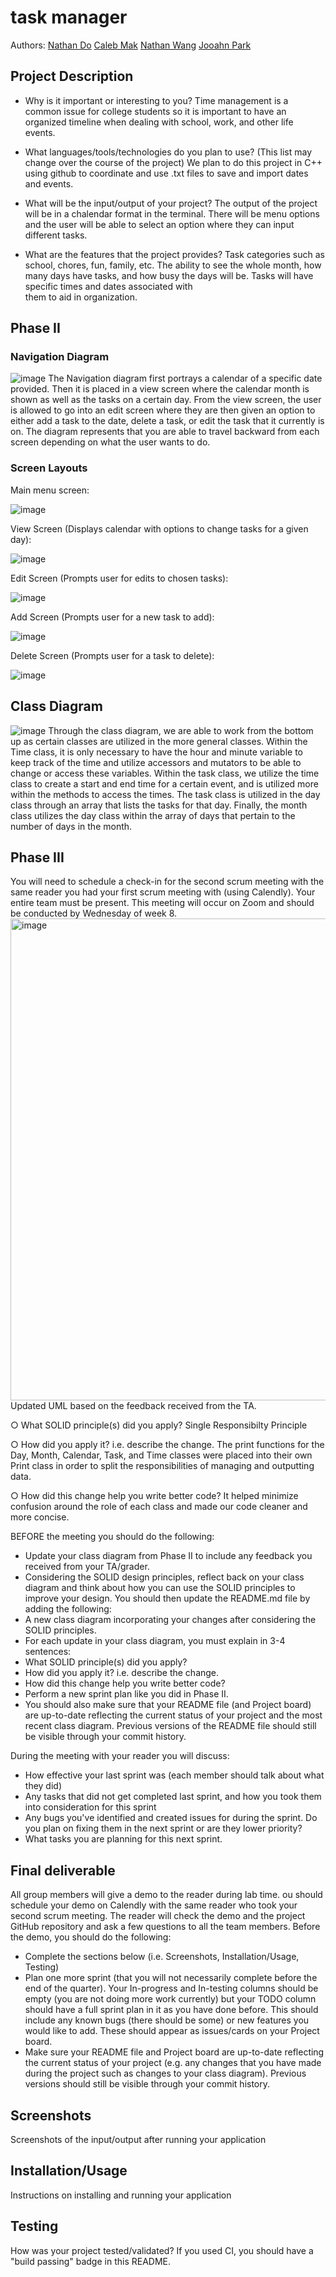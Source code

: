 # task manager
 
 Authors: [Nathan Do](https://github.com/NathanTDO)
            [Caleb Mak](https://github.com/cmakkkk)
            [Nathan Wang](https://github.com/Riceko)
            [Jooahn Park](https://github.com/jp8577)         

## Project Description
* Why is it important or interesting to you?
  Time management is a common issue for college students so it is important to have an organized timeline when dealing with school, work, and other life events.

* What languages/tools/technologies do you plan to use? (This list may change over the course of the project)
  We plan to do this project in C++ using github to coordinate and use .txt files to save and import dates and events.

* What will be the input/output of your project?
  The output of the project will be in a chalendar format in the terminal. There will be menu options and the user will be able to select an option where they can input different tasks.

* What are the features that the project provides?
  Task categories such as school, chores, fun, family, etc. The ability to see the whole month, how many days have tasks, and how busy the days will be. Tasks will have specific times and dates associated with   
  them to aid in organization.

## Phase II

### Navigation Diagram

![image](https://github.com/cs100/final-project-jpark670-nwang078-cmak012-ndo050/assets/61930673/37e22573-408a-489f-b095-428a161db5b5)
The Navigation diagram first portrays a calendar of a specific date provided. Then it is placed in a view screen where the calendar month is shown as well as the tasks on a certain day. From the view screen, the user is allowed to go into an edit screen where they are then given an option to either add a task to the date, delete a task, or edit the task that it currently is on. The diagram represents that you are able to travel backward from each screen depending on what the user wants to do.


### Screen Layouts

Main menu screen:

![image](https://github.com/cs100/final-project-jpark670-nwang078-cmak012-ndo050/assets/129914056/94928e92-fe65-41f5-9e1b-2c9e3b3f9178)

View Screen (Displays calendar with options to change tasks for a given day): 

![image](https://github.com/cs100/final-project-jpark670-nwang078-cmak012-ndo050/assets/129914056/2a7a0867-caf0-4db6-bb5c-baa4464d9e24)

Edit Screen (Prompts user for edits to chosen tasks): 

![image](https://github.com/cs100/final-project-jpark670-nwang078-cmak012-ndo050/assets/129914056/387ad405-cb42-471d-9472-c9dfeb63c591)

Add Screen (Prompts user for a new task to add): 

![image](https://github.com/cs100/final-project-jpark670-nwang078-cmak012-ndo050/assets/129914056/530f8172-d15c-4ba6-84bd-8e9b35b32b42)

Delete Screen (Prompts user for a task to delete): 

![image](https://github.com/cs100/final-project-jpark670-nwang078-cmak012-ndo050/assets/129914056/28a93e0c-9498-4425-a499-ce7f597543e0)

## Class Diagram

 ![image](https://github.com/cs100/final-project-jpark670-nwang078-cmak012-ndo050/assets/61930673/691ff3b7-5e96-4d2a-8c7e-a5288378c786)
Through the class diagram, we are able to work from the bottom up as certain classes are utilized in the more general classes. Within the Time class, it is only necessary to have the hour and minute variable to keep track of the time and utilize accessors and mutators to be able to change or access these variables. Within the task class, we utilize the time class to create a start and end time for a certain event, and is utilized more within the methods to access the times. The task class is utilized in the day class through an array that lists the tasks for that day. Finally, the month class utilizes the day class within the array of days that pertain to the number of days in the month.

## Phase III
You will need to schedule a check-in for the second scrum meeting with the same reader you had your first scrum meeting with (using Calendly). Your entire team must be present. This meeting will occur on Zoom and should be conducted by Wednesday of week 8.
<img width="771" alt="image" src="https://github.com/cs100/final-project-jpark670-nwang078-cmak012-ndo050/assets/146979512/22a7616a-4613-441c-8c9f-20ed9e3f4dd3">
 Updated UML based on the feedback received from the TA.

○ What SOLID principle(s) did you apply?
Single Responsibilty Principle

○ How did you apply it? i.e. describe the change.
The print functions for the Day, Month, Calendar, Task, and Time classes were placed into their own Print class in order to split the responsibilities of managing and outputting data. 

○ How did this change help you write better code?
It helped minimize confusion around the role of each class and made our code cleaner and more concise.

BEFORE the meeting you should do the following:
* Update your class diagram from Phase II to include any feedback you received from your TA/grader.
* Considering the SOLID design principles, reflect back on your class diagram and think about how you can use the SOLID principles to improve your design. You should then update the README.md file by adding the following:
* A new class diagram incorporating your changes after considering the SOLID principles.
* For each update in your class diagram, you must explain in 3-4 sentences:
* What SOLID principle(s) did you apply?
* How did you apply it? i.e. describe the change.
* How did this change help you write better code?
* Perform a new sprint plan like you did in Phase II.
* You should also make sure that your README file (and Project board) are up-to-date reflecting the current status of your project and the most recent class diagram. Previous versions of the README file should still be visible through your commit history.
 
During the meeting with your reader you will discuss: 
* How effective your last sprint was (each member should talk about what they did)
* Any tasks that did not get completed last sprint, and how you took them into consideration for this sprint
* Any bugs you've identified and created issues for during the sprint. Do you plan on fixing them in the next sprint or are they lower priority?
* What tasks you are planning for this next sprint.

 
## Final deliverable
All group members will give a demo to the reader during lab time. ou should schedule your demo on Calendly with the same reader who took your second scrum meeting. The reader will check the demo and the project GitHub repository and ask a few questions to all the team members. 
Before the demo, you should do the following:
* Complete the sections below (i.e. Screenshots, Installation/Usage, Testing)
* Plan one more sprint (that you will not necessarily complete before the end of the quarter). Your In-progress and In-testing columns should be empty (you are not doing more work currently) but your TODO column should have a full sprint plan in it as you have done before. This should include any known bugs (there should be some) or new features you would like to add. These should appear as issues/cards on your Project board.
* Make sure your README file and Project board are up-to-date reflecting the current status of your project (e.g. any changes that you have made during the project such as changes to your class diagram). Previous versions should still be visible through your commit history. 
 
 ## Screenshots
Screenshots of the input/output after running your application
 ## Installation/Usage
Instructions on installing and running your application
 ## Testing
How was your project tested/validated? If you used CI, you should have a "build passing" badge in this README.
 
